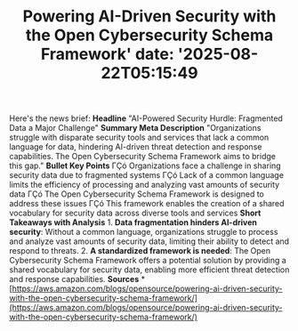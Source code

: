 ﻿---
title: "Powering AI-Driven Security with the Open Cybersecurity Schema Framework'
date: '2025-08-22T05:15:49"
category: "Markets"
summary: ""
slug: "powering aidriven security with the open cybersecurity schem"
source_urls:
  - "https://aws.amazon.com/blogs/opensource/powering-ai-driven-security-with-the-open-cybersecurity-schema-framework/"
seo:
  title: "Powering AI-Driven Security with the Open Cybersecurity Schema Framework | Hash n Hedge'
  description: '"
  keywords: ["news", "markets", "brief"]
---
Here's the news brief:  **Headline** "AI-Powered Security Hurdle: Fragmented Data a Major Challenge"  **Summary Meta Description** "Organizations struggle with disparate security tools and services that lack a common language for data, hindering AI-driven threat detection and response capabilities. The Open Cybersecurity Schema Framework aims to bridge this gap."  **Bullet Key Points**  ΓÇó Organizations face a challenge in sharing security data due to fragmented systems ΓÇó Lack of a common language limits the efficiency of processing and analyzing vast amounts of security data ΓÇó The Open Cybersecurity Schema Framework is designed to address these issues ΓÇó This framework enables the creation of a shared vocabulary for security data across diverse tools and services  **Short Takeaways with Analysis**  1. **Data fragmentation hinders AI-driven security**: Without a common language, organizations struggle to process and analyze vast amounts of security data, limiting their ability to detect and respond to threats. 2. **A standardized framework is needed**: The Open Cybersecurity Schema Framework offers a potential solution by providing a shared vocabulary for security data, enabling more efficient threat detection and response capabilities.  **Sources**  * [https://aws.amazon.com/blogs/opensource/powering-ai-driven-security-with-the-open-cybersecurity-schema-framework/](https://aws.amazon.com/blogs/opensource/powering-ai-driven-security-with-the-open-cybersecurity-schema-framework/) 
